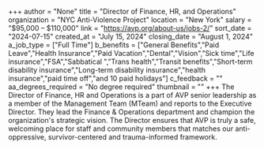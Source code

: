 +++
author = "None"
title = "Director of Finance, HR, and Operations"
organization = "NYC Anti-Violence Project"
location = "New York"
salary = "$95,000 – $110,000"
link = "https://avp.org/about-us/jobs-2/"
sort_date = "2024-07-15"
created_at = "July 15, 2024"
closing_date = "August 1, 2024"
a_job_type = ["Full Time"]
b_benefits = ["General Benefits","Paid Leave","Health Insurance","Paid Vacation","Dental","Vision","Sick time","Life insurance","FSA","Sabbatical ","Trans health","Transit benefits","Short-term disability insurance","Long-term disability insurance","health insurance","paid time off","and 10 paid holidays"]
c_feedback = ""
aa_degrees_required = "No degree required"
thumbnail = ""
+++
The Director of Finance, HR and Operations is a part of AVP senior leadership as a member of the Management Team (MTeam) and reports to the Executive Director. They lead the Finance & Operations department and champion the organization's strategic vision. The Director ensures that AVP is truly a safe, welcoming place for staff and community members that matches our anti-oppressive, survivor-centered and trauma-informed framework.